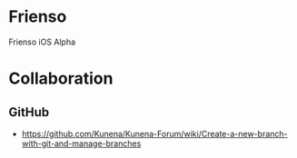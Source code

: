 Frienso
=======

Frienso iOS Alpha

Collaboration
=============

GitHub
------
* https://github.com/Kunena/Kunena-Forum/wiki/Create-a-new-branch-with-git-and-manage-branches

